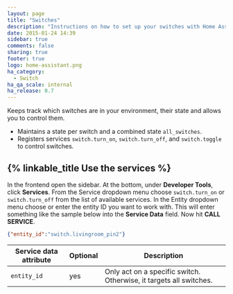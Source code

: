 ```yaml
---
layout: page
title: "Switches"
description: "Instructions on how to set up your switches with Home Assistant."
date: 2015-01-24 14:39
sidebar: true
comments: false
sharing: true
footer: true
logo: home-assistant.png
ha_category:
  - Switch
ha_qa_scale: internal
ha_release: 0.7
---
```


Keeps track which switches are in your environment, their state and allows you to control them.

- Maintains a state per switch and a combined state `all_switches`.
- Registers services `switch.turn_on`, `switch.turn_off`, and `switch.toggle` to control switches.

## {% linkable_title Use the services %}

In the frontend open the sidebar. At the bottom, under **Developer Tools**, click **Services**. From the Service dropdown menu choose `switch.turn_on` or `switch.turn_off` from the list of available services. In the Entity dropdown menu choose or enter the entity ID you want to work with. This will enter something like the sample below into the **Service Data** field. Now hit **CALL SERVICE**.

```json
{"entity_id":"switch.livingroom_pin2"}
```

| Service data attribute | Optional | Description |
| ---------------------- | -------- | ----------- |
| `entity_id`            |      yes | Only act on a specific switch. Otherwise, it targets all switches.
